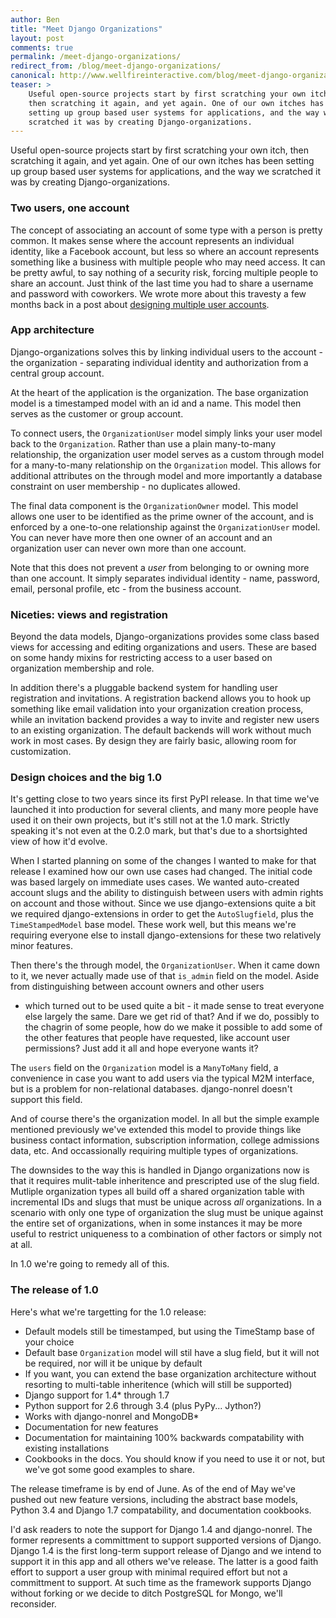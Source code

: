 ```yaml
---
author: Ben
title: "Meet Django Organizations"
layout: post
comments: true
permalink: /meet-django-organizations/
redirect_from: /blog/meet-django-organizations/
canonical: http://www.wellfireinteractive.com/blog/meet-django-organizations/
teaser: >
    Useful open-source projects start by first scratching your own itch,
    then scratching it again, and yet again. One of our own itches has been
    setting up group based user systems for applications, and the way we
    scratched it was by creating Django-organizations.
---
```


Useful open-source projects start by first scratching your own itch,
then scratching it again, and yet again. One of our own itches has been
setting up group based user systems for applications, and the way we
scratched it was by creating Django-organizations.

### Two users, one account

The concept of associating an account of some type with a person is
pretty common. It makes sense where the account
represents an individual identity, like a Facebook account, but less so
where an account represents something like a business with multiple
people who may need access. It can be pretty awful, to say nothing of a
security risk, forcing multiple people to share an account. Just think
of the last time you had to share a username and
password with coworkers. We wrote more about this travesty a few months
back in a post about [designing multiple user
accounts](/blog/multiple-user-accounts-best-practices/).

### App architecture

Django-organizations solves this by linking individual users to the
account - the organization - separating individual identity and
authorization from a central group account.

At the heart of the application is the organization. The base
organization model is a timestamped model with an id and a name. This model
then serves as the customer or group account.

To connect users, the `OrganizationUser` model simply links your user
model back to the `Organization`. Rather than use a plain many-to-many
relationship, the organization user model serves as a custom through
model for a many-to-many relationship on the `Organization` model. This
allows for additional attributes on the through model and more
importantly a database constraint on user membership - no duplicates
allowed.

The final data component is the `OrganizationOwner` model. This model
allows one user to be identified as the prime owner of the account, and
is enforced by a one-to-one relationship against the `OrganizationUser`
model. You can never have more then one owner of an account and an
organization user can never own more than one account.

Note that this does not prevent a *user* from belonging to or owning
more than one account. It simply separates individual identity - name,
password, email, personal profile, etc - from the business account.

### Niceties: views and registration

Beyond the data models, Django-organizations provides some class based views
for accessing and editing organizations and users. These are based on some
handy mixins for restricting access to a user based on organization membership
and role.

In addition there's a pluggable backend system for handling user registration
and invitations. A registration backend allows you to hook up something like
email validation into your organization creation process, while an invitation
backend provides a way to invite and register new users to an existing
organization. The default backends will work without much work in most
cases. By design they are fairly basic, allowing room for customization.

### Design choices and the big 1.0

It's getting close to two years since its first PyPI release. In that
time we've launched it into production for several
clients, and many more people have used it on their own projects, but
it's still not at the 1.0 mark. Strictly speaking it's not even at the 0.2.0
mark, but that's due to a shortsighted view of how it'd evolve.

When I started planning on some of the changes I wanted to make for that
release I examined how our own use cases had changed. The initial code
was based largely on immediate uses cases. We wanted auto-created
account slugs and the ability to distinguish between users with admin
rights on account and those without. Since we use django-extensions
quite a bit we required django-extensions in order to get the
`AutoSlugfield`, plus the `TimeStampedModel` base model. These work
well, but this means we're requiring everyone else to install
django-extensions for these two relatively minor features.

Then there's the through model, the `OrganizationUser`. When it came
down to it, we never actually made use of that `is_admin` field on the
model. Aside from distinguishing between account owners and other users
- which turned out to be used quite a bit - it made sense to treat
everyone else largely the same. Dare we get rid of that? And if we do,
possibly to the chagrin of some people, how do we make it possible to
add some of the other features that people have requested, like account
user permissions? Just add it all and hope everyone wants it?

The `users` field on the `Organization` model is a `ManyToMany` field, a
convenience in case you want to add users via the typical M2M interface,
but is a problem for non-relational databases. django-nonrel doesn't
support this field.

And of course there's the organization model. In all but the simple
example mentioned previously we've extended this model to provide things
like business contact information, subscription information, college
admissions data, etc. And occassionally requiring multiple types of
organizations.

The downsides to the way this is handled in Django organizations now is
that it requires mulit-table inheritence and prescripted use of the slug
field. Mutliple organization types all build off a shared organization
table with incremental IDs and slugs that must be unique across *all*
organizations. In a scenario with only one type of organization the slug
must be unique against the entire set of organizations, when in some
instances it may be more useful to restrict uniqueness to a combination
of other factors or simply not at all.

In 1.0 we're going to remedy all of this.

### The release of 1.0

Here's what we're targetting for the 1.0 release:

* Default models still be timestamped, but using the TimeStamp base of
  your choice
* Default base `Organization` model will stil have a slug field, but it
  will not be required, nor will it be unique by default
* If you want, you can extend the base organization architecture without
  resorting to multi-table inheritence (which will still be supported)
* Django support for 1.4\* through 1.7
* Python support for 2.6 through 3.4 (plus PyPy... Jython?)
* Works with django-nonrel and MongoDB\*
* Documentation for new features
* Documentation for maintaining 100% backwards compatability with
  existing installations
* Cookbooks in the docs. You should know if you need to use it or not,
  but we've got some good examples to share.

The release timeframe is by end of June. As of the end of May we've pushed out
new feature versions, including the
abstract base models, Python 3.4 and Django 1.7 compatability, and
documentation cookbooks.

I'd ask readers to note the
support for Django 1.4 and django-nonrel. The former represents a
committment to support supported versions of Django. Django 1.4 is the
first long-term support release of Django and we intend to support it in
this app and all others we've release. The latter is a
good faith effort to support a user group with minimal required effort
but not a committment to support. At such time as the framework supports Django
without forking or we decide to ditch PostgreSQL for Mongo, we'll
reconsider.
